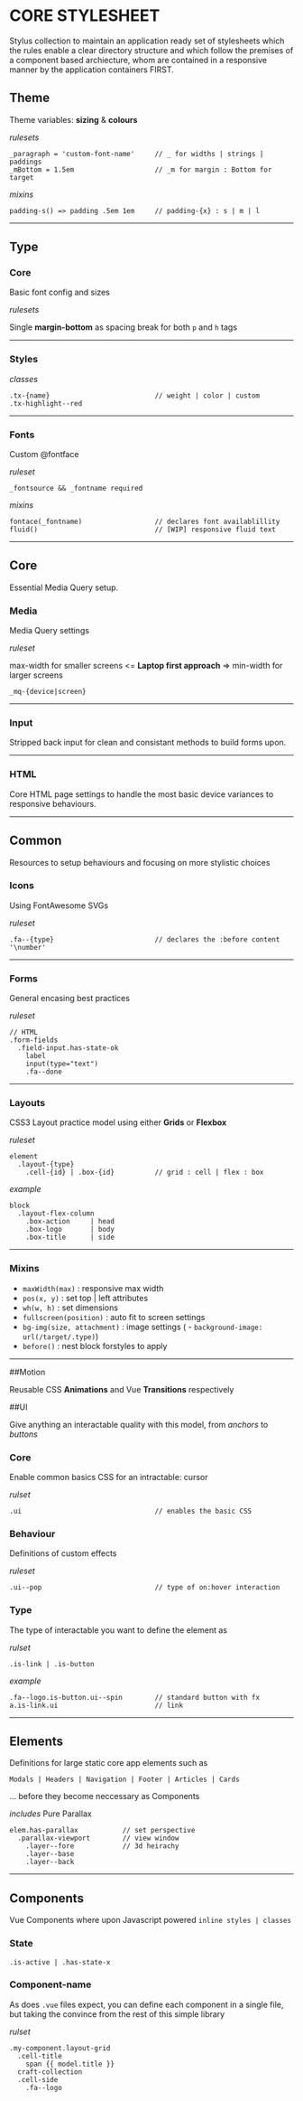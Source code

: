 # CORE STYLESHEET

Stylus collection to maintain an application ready set of stylesheets which the rules enable a clear directory structure and which follow the premises of a component based archiecture, whom are contained in a responsive manner by the application containers FIRST.



## Theme

Theme variables: **sizing** & **colours**

_rulesets_

```
_paragraph = 'custom-font-name' 	// _ for widths | strings | paddings
_mBottom = 1.5em 					// _m for margin : Bottom for target
```

_mixins_

```
padding-s() => padding .5em 1em 	// padding-{x} : s | m | l
```

------



## Type

### Core

Basic font config and sizes

_rulesets_

Single **margin-bottom** as spacing break for both `p` and `h` tags

---

### Styles

_classes_

```
.tx-{name} 							// weight | color | custom
.tx-highlight--red
```

------

### Fonts

Custom @fontface

_ruleset_

```
_fontsource && _fontname required
```

_mixins_

```
fontace(_fontname)					// declares font availablillity
fluid()								// [WIP] responsive fluid text
```

------



## Core

Essential Media Query setup.

### Media

Media Query settings

_ruleset_

max-width for smaller screens <= **Laptop first approach** => min-width for larger screens

```
_mq-{device|screen}
```

---

### Input

Stripped back input for clean and consistant methods to build forms upon.

---

### HTML

Core HTML page settings to handle the most basic device variances to responsive behaviours.

---



## Common

Resources to setup behaviours and focusing on more stylistic choices

### Icons

Using FontAwesome SVGs

_ruleset_

```
.fa--{type}							// declares the :before content '\number'
```

---

### Forms

General encasing best practices

_ruleset_

```
// HTML
.form-fields
  .field-input.has-state-ok
	label
	input(type="text")
	.fa--done
```

---

### Layouts

CSS3 Layout practice model using either **Grids** or **Flexbox**

_ruleset_

```
element
  .layout-{type}
  	.cell-{id} | .box-{id}			// grid : cell | flex : box
```

_example_

```
block
  .layout-flex-column
    .box-action 	| head
    .box-logo		| body
    .box-title		| side
```

---

### Mixins

* `maxWidth(max)` : responsive max width
* `pos(x, y)` : set top | left attributes
* `wh(w, h)` : set dimensions
* `fullscreen(position)` : auto fit to screen settings
* `bg-img(size, attachment)` : image settings ( - `background-image: url(/target/.type)`)
* `before()` : nest block forstyles to apply

---



##Motion

Reusable CSS **Animations** and Vue **Transitions** respectively



##UI 

Give anything an interactable quality with this model, from _anchors_ to _buttons_

### Core

Enable common basics CSS for an intractable: cursor

_rulset_

```
.ui									// enables the basic CSS
```

### Behaviour

Definitions of custom effects

_ruleset_

```
.ui--pop							// type of on:hover interaction
```

### Type

The type of interactable you want to define the element as

_rulset_

```
.is-link | .is-button
```

_example_

```
.fa--logo.is-button.ui--spin		// standard button with fx
a.is-link.ui						// link
```

---



## Elements

Definitions for large static core app elements such as 

```
Modals | Headers | Navigation | Footer | Articles | Cards
```

... before they become neccessary as Components

_includes_ Pure Parallax

```
elem.has-parallax			// set perspective
  .parallax-viewport		// view window
    .layer--fore			// 3d heirachy
    .layer--base			
	.layer--back
```

---



## Components

Vue Components where upon Javascript powered `inline styles | classes` 

### State

```
.is-active | .has-state-x 
```

### Component-name

As does `.vue` files expect, you can define each component in a single file, but taking the convince from the rest of this simple library

_rulset_

```
.my-component.layout-grid
  .cell-title
  	span {{ model.title }}
  craft-collection
  .cell-side
  	.fa--logo
```

